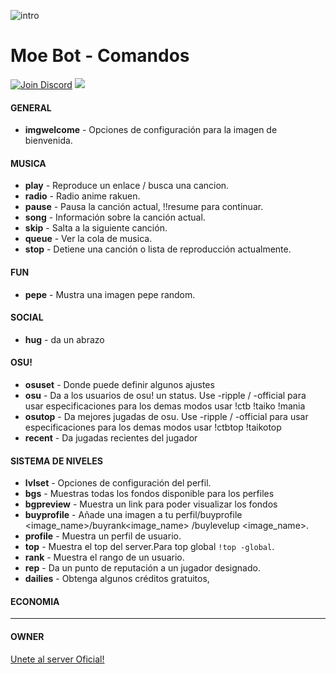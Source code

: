 ![intro](https://i.imgur.com/cZy8YvL.png)
# Moe Bot - Comandos
[![Join Discord](https://img.shields.io/badge/discord-join-7289DA.svg)](https://discord.gg/wJEJtmF)  [<img src="https://img.shields.io/badge/Support-me!-orange.svg">](https://www.paypal.me/MoeSupport)
#### **GENERAL**
* **imgwelcome** - Opciones de configuración para la imagen de bienvenida.
#### **MUSICA**
* **play** - Reproduce un enlace / busca una cancion.
* **radio** - Radio anime rakuen.
* **pause** - Pausa la canción actual, !!resume para continuar.
* **song** - Información sobre la canción actual.
* **skip** - Salta a la siguiente canción.
* **queue** - Ver la cola de musica.
* **stop** - Detiene una canción o lista de reproducción actualmente.
#### **FUN**
* **pepe** - Mustra una imagen pepe random.
#### **SOCIAL**
* **hug** - da un abrazo
#### **OSU!**
* **osuset** - Donde puede definir algunos ajustes
* **osu** - Da a los usuarios de osu! un status. Use -ripple / -official para usar 
         especificaciones para los demas modos usar !ctb !taiko !mania 
* **osutop** - Da mejores jugadas de osu. Use -ripple / -official para usar 
           especificaciones para los demas modos usar !ctbtop !taikotop
* **recent** - Da jugadas recientes del jugador
#### **SISTEMA DE NIVELES**
* **lvlset** - Opciones de configuración del perfil.
* **bgs** - Muestras todas los fondos disponible para los perfiles
* **bgpreview** - Muestra un link para poder visualizar los fondos
* **buyprofile** - Añade una imagen a tu perfil/buyprofile <image_name>/buyrank<image_name> /buylevelup <image_name>.
* **profile** - Muestra un perfil de usuario.
* **top** - Muestra el top del server.Para top global `!top -global`.
* **rank** - Muestra el rango de un usuario.
* **rep** - Da un punto de reputación a un jugador designado.
* **dailies** - Obtenga algunos créditos gratuitos,
#### **ECONOMIA**
* **
#### **OWNER**










[Unete al server Oficial!](https://discord.gg/red)
